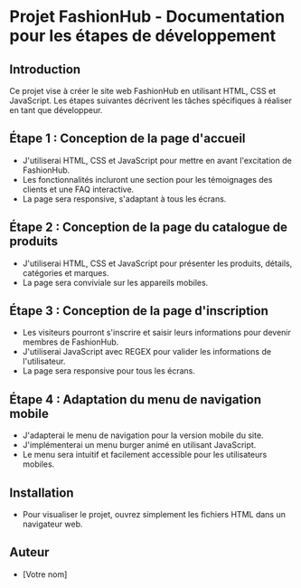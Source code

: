# Projet FashionHub - Documentation pour les étapes de développement

## Introduction
Ce projet vise à créer le site web FashionHub en utilisant HTML, CSS et JavaScript. Les étapes suivantes décrivent les tâches spécifiques à réaliser en tant que développeur.

## Étape 1 : Conception de la page d'accueil
- J'utiliserai HTML, CSS et JavaScript pour mettre en avant l'excitation de FashionHub.
- Les fonctionnalités incluront une section pour les témoignages des clients et une FAQ interactive.
- La page sera responsive, s'adaptant à tous les écrans.

## Étape 2 : Conception de la page du catalogue de produits
- J'utiliserai HTML, CSS et JavaScript pour présenter les produits, détails, catégories et marques.
- La page sera conviviale sur les appareils mobiles.

## Étape 3 : Conception de la page d'inscription
- Les visiteurs pourront s'inscrire et saisir leurs informations pour devenir membres de FashionHub.
- J'utiliserai JavaScript avec REGEX pour valider les informations de l'utilisateur.
- La page sera responsive pour tous les écrans.

## Étape 4 : Adaptation du menu de navigation mobile
- J'adapterai le menu de navigation pour la version mobile du site.
- J'implémenterai un menu burger animé en utilisant JavaScript.
- Le menu sera intuitif et facilement accessible pour les utilisateurs mobiles.

## Installation
- Pour visualiser le projet, ouvrez simplement les fichiers HTML dans un navigateur web.

## Auteur
- [Votre nom]
